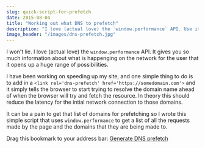 ```yaml
---
slug: quick-script-for-prefetch
date: 2015-08-04
title: "Working out what DNS to prefetch"
description: "I love (actual love) the `window.performance` API. Use it to help speed up your site."
image_header: "/images/dns-prefetch.jpg"
---
```


I won't lie. I love (actual love) the `window.performance` API.  It gives you so much information
about what is happenging on the network for the user that it opens up a huge range of 
possibilities.

I have been working on speeding up my site, and one simple thing to do is to add in a `<link rel='dns-prefetch' href='https://somedomain.com'>`
and it simply tells the browser to start trying to resolve the domain name ahead of when the browser will try and 
fetch the resource.  In theory this should reduce the latency for the intial network connection to those domains.

It can be a pain to get that list of domains for prefetching so I wrote this simple script that uses
`window.performance` to get a list of all the requests made by the page and the domains that they are being
made to.

<script src="https://gist.github.com/PaulKinlan/15d13da60c5402e07387.js"></script>


Drag this bookmark to your address bar: <a href="javascript: (function () {     var jsCode = document.createElement('script');     jsCode.setAttribute('src', 'https://cdn.rawgit.com/PaulKinlan/15d13da60c5402e07387/raw/48ff1fb0c4654711dd0717332c5f97baf381576d/prefetchbuilder.js');                    document.body.appendChild(jsCode);  }());">Generate DNS prefetch</a>

